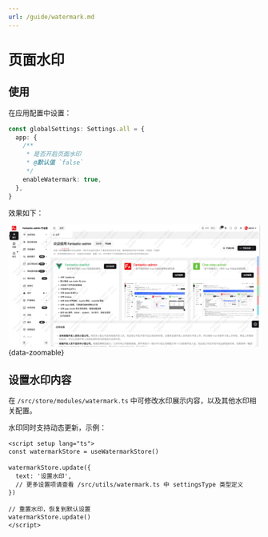 ```yaml
---
url: /guide/watermark.md
---
```

# 页面水印&#x20;

## 使用

在应用配置中设置：

```ts {2-8}
const globalSettings: Settings.all = {
  app: {
    /**
     * 是否开启页面水印
     * @默认值 `false`
     */
    enableWatermark: true,
  },
}
```

效果如下：

![](/watermark.png){data-zoomable}

## 设置水印内容

在 `/src/store/modules/watermark.ts` 中可修改水印展示内容，以及其他水印相关配置。

水印同时支持动态更新，示例：

```vue
<script setup lang="ts">
const watermarkStore = useWatermarkStore()

watermarkStore.update({
  text: '设置水印',
  // 更多设置项请查看 /src/utils/watermark.ts 中 settingsType 类型定义
})

// 重置水印，恢复到默认设置
watermarkStore.update()
</script>
```
